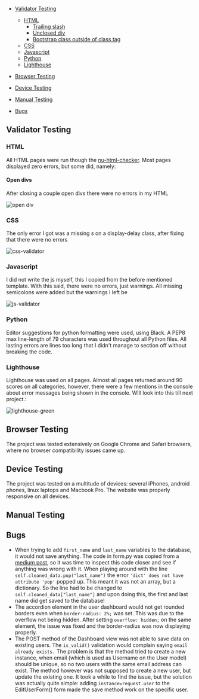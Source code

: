 <!-- TOC -->

- [Validator Testing](#validator-testing)
    - [HTML](#html)
        - [Trailing slash](#trailing-slash)
        - [Unclosed div](#unclosed-div)
        - [Bootstrap class outside of class tag](#bootstrap-class-outside-of-class-tag)
    - [CSS](#css)
    - [Javascript](#javascript)
    - [Python](#python)
    - [Lighthouse](#lighthouse)
- [Browser Testing](#browser-testing)
- [Device Testing](#device-testing)
- [Manual Testing](#manual-testing)

- [Bugs](#bugs)

<!-- /TOC -->

## Validator Testing

### HTML

All HTML pages were run though the [nu-html-checker](https://validator.w3.org/). Most pages displayed zero errors, but some did, namely:

#### Open divs

After closing a couple open divs there were no errors in my HTML

![open div](static/imag/README-img/html.png)


### CSS

The only error I got was a missing s on a display-delay class, after fixing that there were no errors

![css-validator](static/imag/README-img/css.png)

### Javascript

I did not write the js myself, this I copied from the before mentioned template. With this said, there were no errors, just warnings. All missing semicolons were added but the warnings I left be

![js-validator](static/imag/README-img/javascript.png)

### Python

Editor suggestions for python formatting were used, using Black. A PEP8 max line-length of 79 characters was used throughout all Python files. All lasting errors are lines too long that I didn't manage to section off without breaking the code.

### Lighthouse

Lighthouse was used on all pages. Almost all pages returned around 90 scores on all categories, however, there were a few mentions in the console about error messages being shown in the console. WIll look into this till next project.:

![lighthouse-green](static/imag/README-img/lighthouse.png)

## Browser Testing

The project was tested extensively on Google Chrome and Safari browsers, where no browser compatibility issues came up.

## Device Testing

The project was tested on a multitude of devices: several iPhones, android phones, linux laptops and Macbook Pro. The website was properly responsive on all devices.

## Manual Testing



## Bugs

* When trying to add ```first_name``` and ```last_name``` variables to the database, it would not save anything. The code in form.py was copied from a [medium post](https://gavinwiener.medium.com/modifying-django-allauth-forms-6eb19e77ef56), so it was time to inspect this code closer and see if anything was wrong with it. When playing around with the line ```self.cleaned_data.pop("last_name")``` the error ```'dict' does not have attribute 'pop'``` popped up. This meant it was not an array, but a dictionary. So the line had to be changed to ```self.cleaned_data["last_name"]``` and upon doing this, the first and last name did get saved to the database!
* The accordion element in the user dashboard would not get rounded borders even when ```border-radius: 2%;``` was set. This was due to the overflow not being hidden. After setting ```overflow: hidden;``` on the same element, the issue was fixed and the border-radius was now displaying properly.
* The POST method of the Dashboard view was not able to save data on existing users. The ```is_valid()``` validation would complain saying ```email already exists.``` The problem is that the method tried to create a new instance, when email (which is used as Username on the User model) should be unique, so no two users with the same email address can exist. The method however was not supposed to create a new user, but update the existing one. It took a while to find the issue, but the solution was actually quite simple: adding ```instance=request.user``` to the EditUserForm() form made the save method work on the specific user.